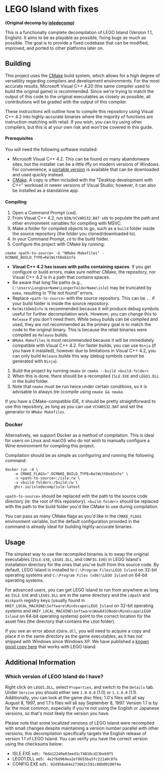 # LEGO Island with fixes
**(Original decomp by [isledecomp](https://github.com/isledecomp))**

This is a functionally complete decompilation of LEGO Island (Version 1.1, English). It aims to be as playable as possible, fixing bugs as much as possible. The goal is to provide a fixed codebase that can be modified, improved, and ported to other platforms later on.

## Building

This project uses the [CMake](https://cmake.org/) build system, which allows for a high degree of versatility regarding compilers and development environments. For the most accurate results, Microsoft Visual C++ 4.20 (the same compiler used to build the original game) is recommended. Since we're trying to match the output of this code to the original executables as closely as possible, all contributions will be graded with the output of this compiler.


These instructions will outline how to compile this repository using Visual C++ 4.2 into highly-accurate binaries where the majority of functions are instruction-matching with retail. If you wish, you can try using other compilers, but this is at your own risk and won't be covered in this guide.

#### Prerequisites

You will need the following software installed:

- Microsoft Visual C++ 4.2. This can be found on many abandonware sites, but the installer can be a little iffy on modern versions of Windows. For convenience, a [portable version](https://github.com/itsmattkc/msvc420) is available that can be downloaded and used quickly instead.
- [CMake](https://cmake.org/). A copy is often included with the "Desktop development with C++" workload in newer versions of Visual Studio; however, it can also be installed as a standalone app.

#### Compiling

1. Open a Command Prompt (`cmd`).
1. From Visual C++ 4.2, run `BIN/VCVARS32.BAT x86` to populate the path and other environment variables for compiling with MSVC.
1. Make a folder for compiled objects to go, such as a `build` folder inside the source repository (the folder you cloned/downloaded to).
1. In your Command Prompt, `cd` to the build folder.
1. Configure the project with CMake by running:
```
cmake <path-to-source> -G "NMake Makefiles" -DCMAKE_BUILD_TYPE=RelWithDebInfo
```
  - **Visual C++ 4.2 has issues with paths containing spaces**. If you get configure or build errors, make sure neither CMake, the repository, nor Visual C++ 4.2 is in a path that contains spaces.
  - Be aware that long file paths (e.g., `C:\Users\LongUserName\LongerFolderName\isle`) may be truncated by `make`, resulting in “File not found” errors.
  - Replace `<path-to-source>` with the source repository. This can be `..` if your build folder is inside the source repository.
  - `RelWithDebInfo` is recommended because it will produce debug symbols useful for further decompilation work. However, you can change this to `Release` if you don't need them. While `Debug` builds can be compiled and used, they are not recommended as the primary goal is to match the code to the original binary. This is because the retail binaries were compiled as `Release` builds.
  - `NMake Makefiles` is most recommended because it will be immediately compatible with Visual C++ 4.2. For faster builds, you can use `Ninja` (if you have it installed), however due to limitations in Visual C++ 4.2, you can only build `Release` builds this way (debug symbols cannot be generated with `Ninja`).
1. Build the project by running `nmake` or `cmake --build <build-folder>`
1. When this is done, there should be a recompiled `ISLE.EXE` and `LEGO1.DLL` in the build folder.
1. Note that `nmake` must be run twice under certain conditions, so it is advisable to always (re-)compile using `nmake && nmake`.

If you have a CMake-compatible IDE, it should be pretty straightforward to use this repository, as long as you can use `VCVARS32.BAT` and set the generator to `NMake Makefiles`.

### Docker

Alternatively, we support Docker as a method of compilation. This is ideal for users on Linux and macOS who do not wish to manually configure a Wine environment for compiling this project.

Compilation should be as simple as configuring and running the following command:

```
docker run -d \
	-e CMAKE_FLAGS="-DCMAKE_BUILD_TYPE=RelWithDebInfo" \
	-v <path-to-source>:/isle:rw \
	-v <build-folder>:/build:rw \
	ghcr.io/isledecomp/isle:latest
```

`<path-to-source>` should be replaced with the path to the source code directory (ie: the root of this repository).
`<build-folder>` should be replaced with the path to the build folder you'd like CMake to use during compilation.

You can pass as many CMake flags as you'd like in the `CMAKE_FLAGS` environment variable, but the default configuration provided in the command is already ideal for building highly-accurate binaries.

## Usage

The simplest way to use the recompiled binaries is to swap the original executables (`ISLE.EXE`, `LEGO1.DLL`, and `CONFIG.EXE`) in LEGO Island's installation directory for the ones that you've built from this source code. By default, LEGO Island is installed to `C:\Program Files\LEGO Island` on 32-bit operating systems and `C:\Program Files (x86)\LEGO Island` on 64-bit operating systems.

For advanced users, you can get LEGO Island to run from anywhere as long as `ISLE.EXE` and `LEGO1.DLL` are in the same directory and the `cdpath` and `diskpath` registry keys (usually found in `HKEY_LOCAL_MACHINE\Software\Mindscape\LEGO Island` on 32-bit operating systems and `HKEY_LOCAL_MACHINE\Software\Wow6432Node\Mindscape\LEGO Island` on 64-bit operating systems) point to the correct location for the asset files (the directory that contains the `LEGO` folder).

If you see an error about `d3drm.dll`, you will need to acquire a copy and place it in the same directory as the game executables, as it has not shipped with Windows since Windows XP. We have published a [known good copy here](https://legoisland.org/download/d3drm.zip) that works with LEGO Island.

## Additional Information

### Which version of LEGO Island do I have?

Right click on `LEGO1.DLL`, select `Properties`, and switch to the `Details` tab. Under `Version` you should either see `1.0.0.0` (1.0) or `1.1.0.0` (1.1). Additionally, you can look at the game disc files; 1.0's files will all say August 8, 1997, and 1.1's files will all say September 8, 1997. Version 1.1 is by far the most common, especially if you're not using the English or Japanese versions, so that's most likely the version you have.

Please note that some localized versions of LEGO Island were recompiled with small changes despite maintaining a version number parallel with other versions; this decompilation specifically targets the English release of version 1.1 of LEGO Island. You can verify you have the correct version using the checksums below:

* ISLE.EXE `md5: f6da12249e03eed1c74810cd23beb9f5`
* LEGO1.DLL `md5: 4e2f6d969ea2ef8655ba3fc221a0c8fe`
* CONFIG.EXE `md5: 92d958a64a273662c591c88b09100f4a`

